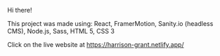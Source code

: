 Hi there!

This project was made using:
React, 
FramerMotion, 
Sanity.io (headless CMS), 
Node.js, 
Sass, 
HTML 5, 
CSS 3

Click on the live website at https://harrison-grant.netlify.app/
